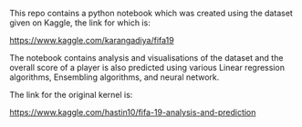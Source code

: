 This repo contains a python notebook which was created using the dataset given on Kaggle, the link for which is:

https://www.kaggle.com/karangadiya/fifa19

The notebook contains analysis and visualisations of the dataset and the overall score of a player is also predicted using various Linear regression algorithms, Ensembling algorithms, and neural network.

The link for the original kernel is:

https://www.kaggle.com/hastin10/fifa-19-analysis-and-prediction
